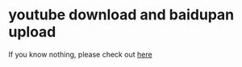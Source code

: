 # youtube download and baidupan upload

If you know nothing, please check out [here](https://github.com/nevermosby/ytdl-bypy/wiki/%E4%B8%BB%E9%A1%B5)
